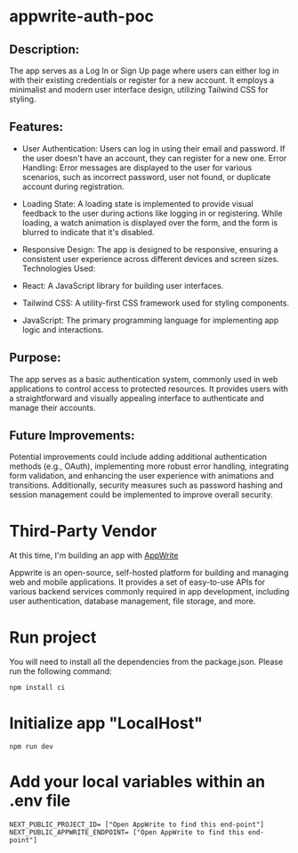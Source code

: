 # appwrite-auth-poc

## Description:

The app serves as a Log In or Sign Up page where users can either log in with their existing credentials or register for a new account. It employs a minimalist and modern user interface design, utilizing Tailwind CSS for styling.

## Features:

- User Authentication: Users can log in using their email and password. If the user doesn't have an account, they can register for a new one.
Error Handling: Error messages are displayed to the user for various scenarios, such as incorrect password, user not found, or duplicate account during registration.

- Loading State: A loading state is implemented to provide visual feedback to the user during actions like logging in or registering. While loading, a watch animation is displayed over the form, and the form is blurred to indicate that it's disabled.

- Responsive Design: The app is designed to be responsive, ensuring a consistent user experience across different devices and screen sizes.
Technologies Used:

- React: A JavaScript library for building user interfaces.
- Tailwind CSS: A utility-first CSS framework used for styling components.
- JavaScript: The primary programming language for implementing app logic and interactions.

## Purpose:
The app serves as a basic authentication system, commonly used in web applications to control access to protected resources. It provides users with a straightforward and visually appealing interface to authenticate and manage their accounts.

## Future Improvements:
Potential improvements could include adding additional authentication methods (e.g., OAuth), implementing more robust error handling, integrating form validation, and enhancing the user experience with animations and transitions. Additionally, security measures such as password hashing and session management could be implemented to improve overall security.

# Third-Party Vendor
At this time, I'm building an app with [AppWrite](https://cloud.appwrite.io/)

Appwrite is an open-source, self-hosted platform for building and managing web and mobile applications. It provides a set of easy-to-use APIs for various backend services commonly required in app development, including user authentication, database management, file storage, and more.

# Run project
You will need to install all the dependencies from the package.json. Please run the following command:

```
npm install ci
```

# Initialize app "LocalHost"
```
npm run dev
```

# Add your local variables within an .env file
```
NEXT_PUBLIC_PROJECT_ID= ["Open AppWrite to find this end-point"]
NEXT_PUBLIC_APPWRITE_ENDPOINT= ["Open AppWrite to find this end-point"]

```